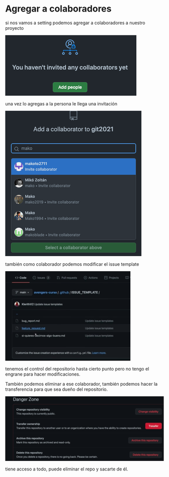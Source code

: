 # Agregar a colaboradores

si nos vamos a setting podemos agregar a colaboradores
a nuestro proyecto

![add-collaborators](/images/add-collaborators.png)

una vez lo agregas a la persona le llega una invitación

![add-colab](/images/add-colab.png)

también como colaborador podemos modificar el issue template

![issue-template](/images/issue-template.png)

tenemos el control del repositorio hasta cierto punto
pero no tengo el engrane para hacer modificaciones.

También podemos eliminar a ese colaborador, también podemos hacer la transferencia
para que sea dueño del repositorio.

![transferir](/images/transferir.png)

tiene acceso a todo, puede eliminar el repo y sacarte de él.
